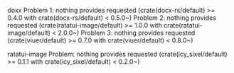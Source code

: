 doxx
Problem 1: nothing provides requested (crate(docx-rs/default) >= 0.4.0 with crate(docx-rs/default) < 0.5.0~)
 Problem 2: nothing provides requested (crate(ratatui-image/default) >= 1.0.0 with crate(ratatui-image/default) < 2.0.0~)
 Problem 3: nothing provides requested (crate(viuer/default) >= 0.7.0 with crate(viuer/default) < 0.8.0~)


ratatui-image
Problem: nothing provides requested (crate(icy_sixel/default) >= 0.1.1 with crate(icy_sixel/default) < 0.2.0~)

